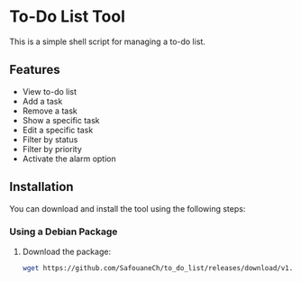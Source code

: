# To-Do List Tool

This is a simple shell script for managing a to-do list.

## Features

- View to-do list
- Add a task
- Remove a task
- Show a specific task
- Edit a specific task
- Filter by status
- Filter by priority
- Activate the alarm option

## Installation

You can download and install the tool using the following steps:

### Using a Debian Package

1. Download the package:
   ```sh
   wget https://github.com/SafouaneCh/to_do_list/releases/download/v1.0/to_do_list_package.deb

